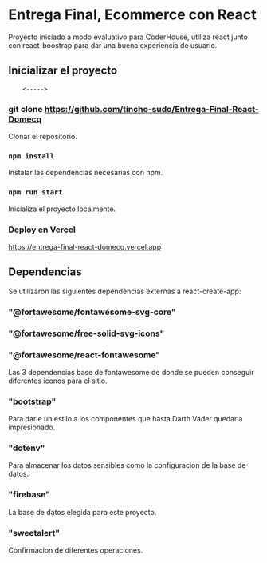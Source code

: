 # Entrega Final, Ecommerce con React

Proyecto iniciado a modo evaluativo para CoderHouse, utiliza react junto con react-boostrap para dar una buena experiencia de usuario.

## Inicializar el proyecto
        <----->
### git clone https://github.com/tincho-sudo/Entrega-Final-React-Domecq

Clonar el repositorio.

### `npm install`

Instalar las dependencias necesarias con npm.

### `npm run start`

Inicializa el proyecto localmente.


### Deploy en Vercel

https://entrega-final-react-domecq.vercel.app


## Dependencias

Se utilizaron las siguientes dependencias externas a react-create-app:

### "@fortawesome/fontawesome-svg-core"
### "@fortawesome/free-solid-svg-icons"
### "@fortawesome/react-fontawesome"

Las 3 dependencias base de fontawesome de donde se pueden conseguir diferentes iconos para el sitio.

### "bootstrap"

Para darle un estilo a los componentes que hasta Darth Vader quedaria impresionado.

### "dotenv"

Para almacenar los datos sensibles como la configuracion de la base de datos.

### "firebase"

La base de datos elegida para este proyecto.

### "sweetalert"

Confirmacion de diferentes operaciones.
